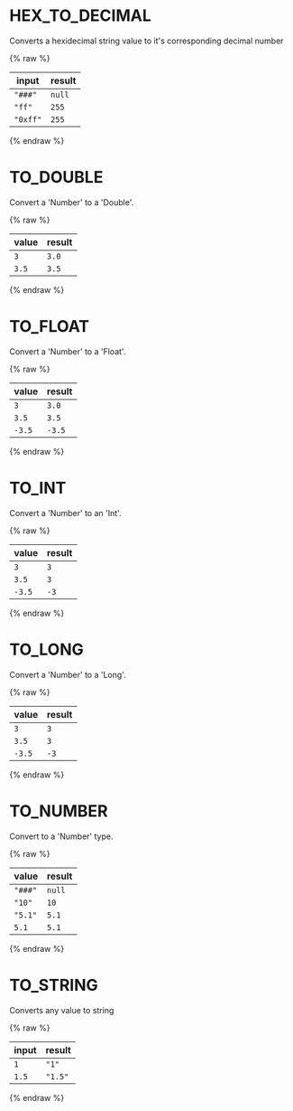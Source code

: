 # HEX_TO_DECIMAL

Converts a hexidecimal string value to it's corresponding decimal number

{% raw %}

|input|result|
|-----|------|
|`"###"`|`null`|
|`"ff"`|`255`|
|`"0xff"`|`255`|

{% endraw %}


# TO_DOUBLE

Convert a 'Number' to a 'Double'.

{% raw %}

|value|result|
|-----|------|
|`3`|`3.0`|
|`3.5`|`3.5`|

{% endraw %}


# TO_FLOAT

Convert a 'Number' to a 'Float'.

{% raw %}

|value|result|
|-----|------|
|`3`|`3.0`|
|`3.5`|`3.5`|
|`-3.5`|`-3.5`|

{% endraw %}


# TO_INT

Convert a 'Number' to an 'Int'.

{% raw %}

|value|result|
|-----|------|
|`3`|`3`|
|`3.5`|`3`|
|`-3.5`|`-3`|

{% endraw %}


# TO_LONG

Convert a 'Number' to a 'Long'.

{% raw %}

|value|result|
|-----|------|
|`3`|`3`|
|`3.5`|`3`|
|`-3.5`|`-3`|

{% endraw %}


# TO_NUMBER

Convert to a 'Number' type.

{% raw %}

|value|result|
|-----|------|
|`"###"`|`null`|
|`"10"`|`10`|
|`"5.1"`|`5.1`|
|`5.1`|`5.1`|

{% endraw %}


# TO_STRING

Converts any value to string

{% raw %}

|input|result|
|-----|------|
|`1`|`"1"`|
|`1.5`|`"1.5"`|

{% endraw %}
